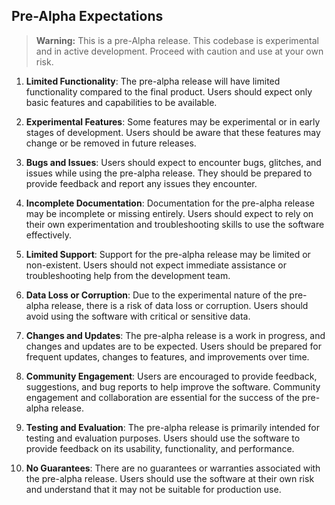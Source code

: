 ## Pre-Alpha Expectations

> **Warning:** This is a pre-Alpha release. This codebase is experimental and in active development. Proceed with caution and use at your own risk.

1. **Limited Functionality**: The pre-alpha release will have limited functionality compared to the final product. Users should expect only basic features and capabilities to be available.

2. **Experimental Features**: Some features may be experimental or in early stages of development. Users should be aware that these features may change or be removed in future releases.

3. **Bugs and Issues**: Users should expect to encounter bugs, glitches, and issues while using the pre-alpha release. They should be prepared to provide feedback and report any issues they encounter.

4. **Incomplete Documentation**: Documentation for the pre-alpha release may be incomplete or missing entirely. Users should expect to rely on their own experimentation and troubleshooting skills to use the software effectively.

5. **Limited Support**: Support for the pre-alpha release may be limited or non-existent. Users should not expect immediate assistance or troubleshooting help from the development team.

6. **Data Loss or Corruption**: Due to the experimental nature of the pre-alpha release, there is a risk of data loss or corruption. Users should avoid using the software with critical or sensitive data.

7. **Changes and Updates**: The pre-alpha release is a work in progress, and changes and updates are to be expected. Users should be prepared for frequent updates, changes to features, and improvements over time.

8. **Community Engagement**: Users are encouraged to provide feedback, suggestions, and bug reports to help improve the software. Community engagement and collaboration are essential for the success of the pre-alpha release.

9. **Testing and Evaluation**: The pre-alpha release is primarily intended for testing and evaluation purposes. Users should use the software to provide feedback on its usability, functionality, and performance.

10. **No Guarantees**: There are no guarantees or warranties associated with the pre-alpha release. Users should use the software at their own risk and understand that it may not be suitable for production use.
